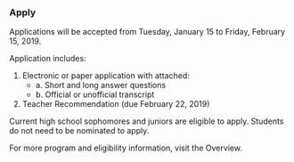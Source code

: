 ### Apply

Applications will be accepted from Tuesday, January 15 to Friday, February 15, 2019. 

Application includes:

1. Electronic or paper application with attached:
    - a. Short and long answer questions
    - b. Official or unofficial transcript
2. Teacher Recommendation (due February 22, 2019)

Current high school sophomores and juniors are eligible to apply. Students do not need to be nominated to apply.

For more program and eligibility information, visit the Overview.
